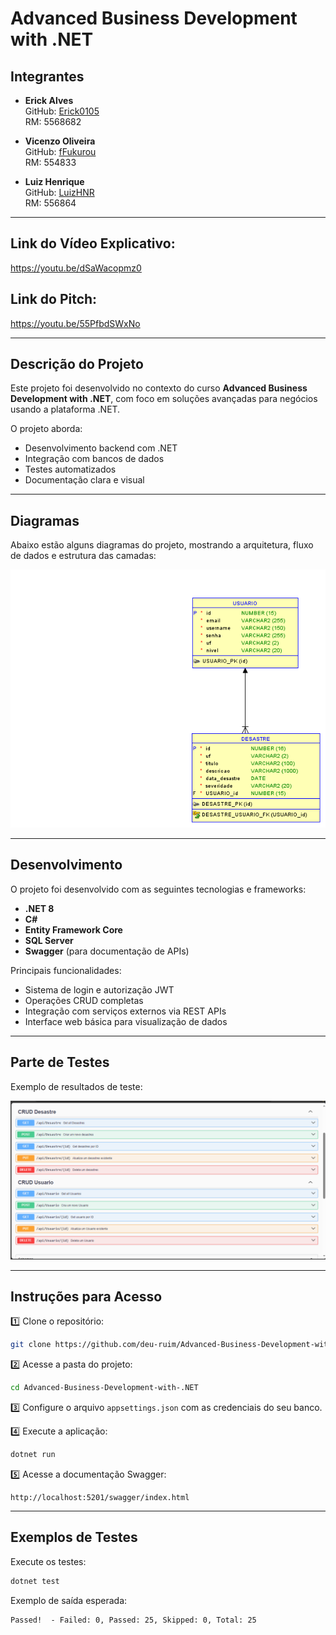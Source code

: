 # Advanced Business Development with .NET

## Integrantes

- **Erick Alves**  
  GitHub: [Erick0105](https://github.com/Erick0105)  
  RM: 5568682

- **Vicenzo Oliveira**  
  GitHub: [fFukurou](https://github.com/fFukurou)  
  RM: 554833

- **Luiz Henrique**  
  GitHub: [LuizHNR](https://github.com/LuizHNR)  
  RM: 556864

---

## Link do Vídeo Explicativo:

https://youtu.be/dSaWacopmz0

## Link do Pitch:

https://youtu.be/55PfbdSWxNo

---

## Descrição do Projeto

Este projeto foi desenvolvido no contexto do curso **Advanced Business Development with .NET**, com foco em soluções avançadas para negócios usando a plataforma .NET.

O projeto aborda:

- Desenvolvimento backend com .NET
- Integração com bancos de dados
- Testes automatizados
- Documentação clara e visual

---

## Diagramas

Abaixo estão alguns diagramas do projeto, mostrando a arquitetura, fluxo de dados e estrutura das camadas:

![Modelo Relacional](imagens/Relational_1.png)


---

## Desenvolvimento

O projeto foi desenvolvido com as seguintes tecnologias e frameworks:

- **.NET 8**
- **C#**
- **Entity Framework Core**
- **SQL Server**
- **Swagger** (para documentação de APIs)

Principais funcionalidades:

- Sistema de login e autorização JWT
- Operações CRUD completas
- Integração com serviços externos via REST APIs
- Interface web básica para visualização de dados

---

## Parte de Testes

Exemplo de resultados de teste:

![Teste Resultado](imagens/Cruds.png)

---

## Instruções para Acesso

1️⃣ Clone o repositório:

```bash
git clone https://github.com/deu-ruim/Advanced-Business-Development-with-.NET.git
```

2️⃣ Acesse a pasta do projeto:

```bash
cd Advanced-Business-Development-with-.NET
```

3️⃣ Configure o arquivo `appsettings.json` com as credenciais do seu banco.

4️⃣ Execute a aplicação:

```bash
dotnet run
```

5️⃣ Acesse a documentação Swagger:

```
http://localhost:5201/swagger/index.html
```

---

## Exemplos de Testes

Execute os testes:

```bash
dotnet test
```

Exemplo de saída esperada:

```
Passed!  - Failed: 0, Passed: 25, Skipped: 0, Total: 25
```
